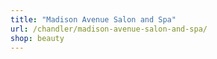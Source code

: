 ```yaml
---
title: "Madison Avenue Salon and Spa"
url: /chandler/madison-avenue-salon-and-spa/
shop: beauty
---
```

